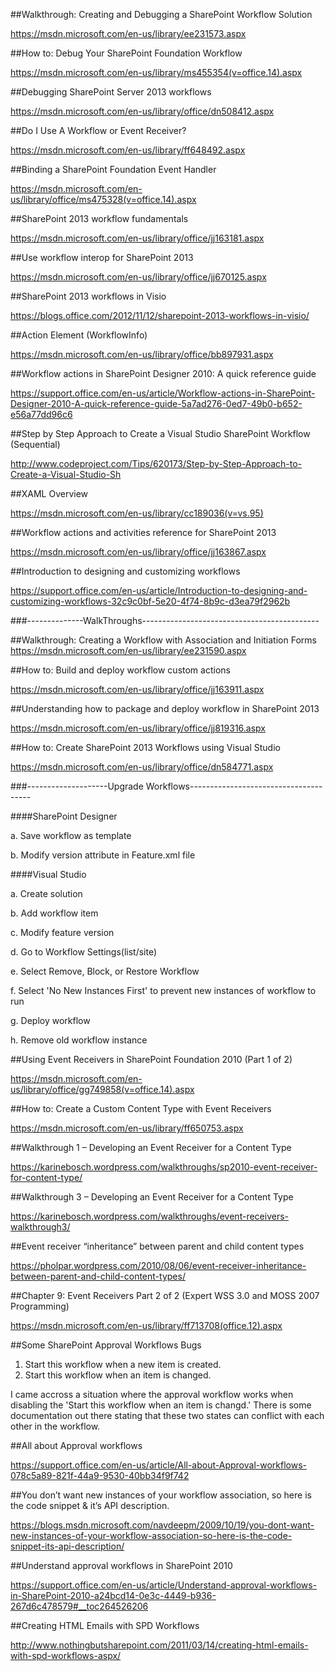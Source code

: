 ##Walkthrough: Creating and Debugging a SharePoint Workflow Solution

https://msdn.microsoft.com/en-us/library/ee231573.aspx

##How to: Debug Your SharePoint Foundation Workflow

https://msdn.microsoft.com/en-us/library/ms455354(v=office.14).aspx

##Debugging SharePoint Server 2013 workflows

https://msdn.microsoft.com/en-us/library/office/dn508412.aspx

##Do I Use A Workflow or Event Receiver?

https://msdn.microsoft.com/en-us/library/ff648492.aspx

##Binding a SharePoint Foundation Event Handler

https://msdn.microsoft.com/en-us/library/office/ms475328(v=office.14).aspx

##SharePoint 2013 workflow fundamentals

https://msdn.microsoft.com/en-us/library/office/jj163181.aspx

##Use workflow interop for SharePoint 2013

https://msdn.microsoft.com/en-us/library/office/jj670125.aspx

##SharePoint 2013 workflows in Visio

https://blogs.office.com/2012/11/12/sharepoint-2013-workflows-in-visio/

##Action Element (WorkflowInfo)

https://msdn.microsoft.com/en-us/library/office/bb897931.aspx

##Workflow actions in SharePoint Designer 2010: A quick reference guide

https://support.office.com/en-us/article/Workflow-actions-in-SharePoint-Designer-2010-A-quick-reference-guide-5a7ad276-0ed7-49b0-b652-e56a77dd96c6

##Step by Step Approach to Create a Visual Studio SharePoint Workflow (Sequential)

http://www.codeproject.com/Tips/620173/Step-by-Step-Approach-to-Create-a-Visual-Studio-Sh
 
##XAML Overview

https://msdn.microsoft.com/en-us/library/cc189036(v=vs.95)

##Workflow actions and activities reference for SharePoint 2013
 
https://msdn.microsoft.com/en-us/library/office/jj163867.aspx

##Introduction to designing and customizing workflows

https://support.office.com/en-us/article/Introduction-to-designing-and-customizing-workflows-32c9c0bf-5e20-4f74-8b9c-d3ea79f2962b

###--------------WalkThroughs--------------------------------------------

##Walkthrough: Creating a Workflow with Association and Initiation Forms
https://msdn.microsoft.com/en-us/library/ee231590.aspx

##How to: Build and deploy workflow custom actions

https://msdn.microsoft.com/en-us/library/office/jj163911.aspx

##Understanding how to package and deploy workflow in SharePoint 2013

https://msdn.microsoft.com/en-us/library/office/jj819316.aspx
 
##How to: Create SharePoint 2013 Workflows using Visual Studio

https://msdn.microsoft.com/en-us/library/office/dn584771.aspx

###--------------------Upgrade Workflows--------------------------------------

 ####SharePoint Designer

 a. Save workflow as template

b. Modify version attribute in Feature.xml file 

####Visual Studio

a. Create solution 

b. Add workflow item

c. Modify feature version

d. Go to Workflow Settings(list/site)

e. Select Remove, Block, or Restore Workflow

f. Select 'No New Instances First' to prevent new instances of workflow to run

g. Deploy workflow

h. Remove old workflow instance

##Using Event Receivers in SharePoint Foundation 2010 (Part 1 of 2)

https://msdn.microsoft.com/en-us/library/office/gg749858(v=office.14).aspx


##How to: Create a Custom Content Type with Event Receivers

https://msdn.microsoft.com/en-us/library/ff650753.aspx

##Walkthrough 1 – Developing an Event Receiver for a Content Type

https://karinebosch.wordpress.com/walkthroughs/sp2010-event-receiver-for-content-type/

##Walkthrough 3 – Developing an Event Receiver for a Content Type

https://karinebosch.wordpress.com/walkthroughs/event-receivers-walkthrough3/

##Event receiver “inheritance” between parent and child content types 

https://pholpar.wordpress.com/2010/08/06/event-receiver-inheritance-between-parent-and-child-content-types/

##Chapter 9: Event Receivers Part 2 of 2 (Expert WSS 3.0 and MOSS 2007 Programming)

https://msdn.microsoft.com/en-us/library/ff713708(office.12).aspx

##Some SharePoint Approval Workflows Bugs

1. Start this workflow when a new item is created.
2. Start this workflow when an item is changed.

I came accross a situation where the approval workflow works when disabling the 'Start this workflow when an item is changd.'
There is some documentation out there stating that these two states can conflict with each other in the workflow.

##All about Approval workflows

https://support.office.com/en-us/article/All-about-Approval-workflows-078c5a89-821f-44a9-9530-40bb34f9f742

##You don’t want new instances of your workflow association, so here is the code snippet & it’s API description.

https://blogs.msdn.microsoft.com/navdeepm/2009/10/19/you-dont-want-new-instances-of-your-workflow-association-so-here-is-the-code-snippet-its-api-description/


##Understand approval workflows in SharePoint 2010

https://support.office.com/en-us/article/Understand-approval-workflows-in-SharePoint-2010-a24bcd14-0e3c-4449-b936-267d6c478579#__toc264526206

##Creating HTML Emails with SPD Workflows

http://www.nothingbutsharepoint.com/2011/03/14/creating-html-emails-with-spd-workflows-aspx/
